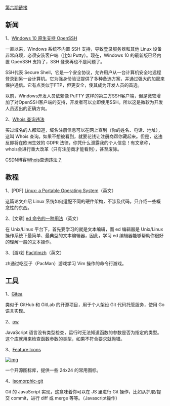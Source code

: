 [第六期链接](https://github.com/ruanyf/weekly/blob/master/docs/issue-6.md)

## 新闻

1、[Windows 10 原生支持 OpenSSH](https://blog.ropnop.com/extracting-ssh-private-keys-from-windows-10-ssh-agent/)

一直以来，Windows 系统不内置 SSH 支持，导致登录服务器和其他 Linux 设备非常麻烦，必须安装客户端（比如 Putty）。现在，Windows 10 的最新版已经内置 OpenSSH 支持了，SSH 登录再也不是问题了。

SSH代表 Secure Shell，它是一个安全协议，允许用户从一台计算机安全地远程登录到另一台计算机。它为强身份验证提供了多种备选方案，并通过强大的加密来保护通信。它有点类似于FTP，但更安全，使其成为开发人员的首选。

以前，Windows开发人员依赖像 PuTTY 这样的第三方SSH客户端，但是微软增加了对OpenSSH客户端的支持，开发者可以立即使用SSH。所以这是微软为开发人员迈出的正确方向。

2、[Whois 查询违法](https://www.cooley.com/news/insight/2018/2018-04-18-whois-blackout-period-likely-starting-in-may)

买过域名的人都知道，域名注册信息可以在网上查到（你的姓名、电话、地址），这叫 Whois 查询。如果不想被看到，就要花钱让注册商帮你藏起来。但是，这违反即将在欧洲生效的 GDPR 法律，你凭什么泄露我的个人信息！有文章称，whois会进行重大改革（只有注册商才能看到），甚至废除。

CSDN博客[Whois查询违法？](https://blog.csdn.net/testcs_dn/article/details/90900073)

## 教程

1、[PDF] [Linux: a Portable Operating System](https://www.cs.helsinki.fi/u/kutvonen/index_files/linus.pdf)（英文）

这篇论文介绍 Linux 系统如何适配不同的硬件架构，不涉及代码，只介绍一些概念性的东西。

2、[文章] [ed 命令的一种用法](https://jvns.ca/blog/2018/05/11/batch-editing-files-with-ed/)（英文）

在 Unix/Linux 平台下，首先要学习的就是文本编辑，而 ed 编辑器是 Unix/Linux 操作系统下最简单、最典型的文本编辑器，因此，学习 ed 编辑器能够帮助你很好的理解一般的文本操作。

3、[游戏] [PacVimzh](https://ostechnix.com/pacvim-a-cli-game-to-learn-vim-commands/)（英文）

zh通过吃豆子（PacMan）游戏学习 Vim 操作的命令行游戏。

## 工具

1、[Gitea](https://gitea.io/en-us/)

类似于 GitHub 和 GitLab 的开源项目，用于个人架设 Git 代码托管服务，使用 Go 语言实现。

2、[ow](https://github.com/sindresorhus/ow)

JavaScript 语言没有类型检查，运行时无法知道函数的参数是否为指定的类型。这个库就用来检查函数参数的类型，如果不符合要求就抛错。

3、[Feature Icons](https://github.com/feathericons/feather)

[![img](https://camo.githubusercontent.com/c9f60924d53e26044c0ae8034d97a0dd070748b536490f06b368d0dcd9e376ab/68747470733a2f2f7777772e77616e67626173652e636f6d2f626c6f67696d672f61737365742f3230313830352f6267323031383035323531332e6a7067)](https://camo.githubusercontent.com/c9f60924d53e26044c0ae8034d97a0dd070748b536490f06b368d0dcd9e376ab/68747470733a2f2f7777772e77616e67626173652e636f6d2f626c6f67696d672f61737365742f3230313830352f6267323031383035323531332e6a7067)

一个开源图标库，提供一些 24x24 的常用图标。

4、[isomorphic-git](https://github.com/isomorphic-git/isomorphic-git)

Git 的 JavaScript 实现，这意味着你可以在 JS 里进行 Git 操作，比如从抓取/提交 commit，进行 diff 或 merge 等等。（Javascript操作）

